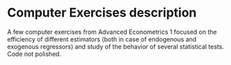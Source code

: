 # Computer Exercises description

A few computer exercises from Advanced Econometrics 1 focused on the efficiency of different estimators (both in case of endogenous and exogenous regressors) and study of the behavior of several statistical tests. Code not polished.
